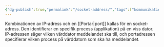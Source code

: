 ```yaml
---
{"dg-publish":true,"permalink":"/socket-address/","tags":["kommunikationssystem"]}
---
```


Kombinationen av IP-adress och en [[Portar\|port]] kallas för en socket-adress. Den identifierar en specifik process (applikation) på en viss dator. IP-adressen säger vilken värddator meddelandet ska till, och portadressen specifierar vilken process på värddatorn som ska ha meddelandet. 